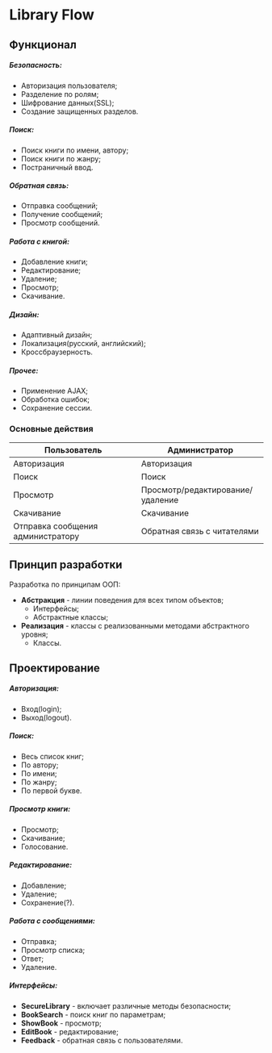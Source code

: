 # Library Flow

## Функционал

##### Безопасность:
* Авторизация пользователя;
* Разделение по ролям;
* Шифрование данных(SSL);
* Создание защищенных разделов.

##### Поиск:
* Поиск книги по имени, автору;
* Поиск книги по жанру;
* Постраничный ввод.

##### Обратная связь:
* Отправка сообщений;
* Получение сообщений;
* Просмотр сообщений.

##### Работа с книгой:
* Добавление книги;
* Редактирование;
* Удаление;
* Просмотр;
* Скачивание.

##### Дизайн:
* Адаптивный дизайн;
* Локализация(русский, английский);
* Кроссбраузерность.

##### Прочее:
* Применение AJAX;
* Обработка ошибок;
* Сохранение сессии.

### Основные действия 

|Пользователь|Администратор|
|-|-|
|Авторизация|Авторизация|
|Поиск|Поиск|
|Просмотр|Просмотр/редактирование/удаление|
|Скачивание|Скачивание|
|Отправка сообщения администратору|Обратная связь с читателями|

## Принцип разработки

Разработка по принципам ООП:

- __Абстракция__ - линии поведения для всех типом объектов;
    * Интерфейсы;
    * Абстрактные классы;
- __Реализация__ - классы с реализованными методами абстрактного уровня;
    * Классы. 

## Проектирование

##### Авторизация:
* Вход(login);
* Выход(logout).

##### Поиск:
* Весь список книг;
* По автору;
* По имени;
* По жанру;
* По первой букве.

##### Просмотр книги:
* Просмотр;
* Скачивание;
* Голосование.

##### Редактирование:
* Добавление;
* Удаление;
* Сохранение(?).

##### Работа с сообщениями:
* Отправка;
* Просмотр списка;
* Ответ;
* Удаление.

##### Интерфейсы:
* __SecureLibrary__ - включает различные методы безопасности;
* __BookSearch__ - поиск книг по параметрам;
* __ShowBook__ - просмотр;
* __EditBook__ - редактирование;
* __Feedback__ - обратная связь с пользователями.